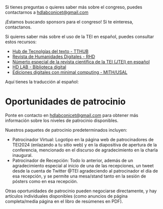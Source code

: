 Si tienes preguntas o quieres saber más sobre el congreso, puedes contactarnos a [hdlabconicet@gmail.com](mailto:hdlabconicet@gmail.com)

¡Estamos buscando sponsors para el congreso! Si te einteresa, contactanos.

Si quieres saber más sobre el uso de la TEI en español, puedes consultar estos recursos:

- [Hub de Tecnolgías del texto - TTHUB](https://tthub.io/)
- [Revista de Humanidades Digitales - RHD](https://revistas.uned.es/index.php/RHD/about) 
- [Númerto especial de la revista científica de la TEI (JTEI) en español](https://journals.openedition.org/jtei/) 
- [HD LAB - Biblioteca digital](https://hdlab.space/biblioteca-digital/)  
- [Ediciones digitales con minimal computing - MITH/USAL](https://raffazizzi.gitlab.io/minimaldigipub/es/) 

Aquí tienes la traducción al español:

# Oportunidades de patrocinio

Ponte en contacto en [hdlabconicet@gmail.com](mailto:hdlabconicet@gmail.com) para obtener más información sobre los niveles de patrocinio disponibles.

Nuestros paquetes de patrocinio predeterminados incluyen:

- Patrocinador Virtual: Logotipo en la página web de patrocinadores de TEI2024 (enlazando a tu sitio web) y en la diapositiva de apertura de la conferencia, mencionado en el discurso de agradecimiento en la charla inaugural.
- Patrocinador de Recepción: Todo lo anterior, además de un agradecimiento especial al inicio de una de las recepciones, un tweet desde la cuenta de Twitter @TEI agradeciendo al patrocinador el día de esa recepción, y se permite una mesa/stand tanto en la sesión de pósters como en esa recepción.

Otras oportunidades de patrocinio pueden negociarse directamente, y hay artículos individuales disponibles (como anuncios de página completa/media página en el libro de resúmenes en PDF).